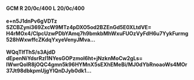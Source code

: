 #### GCM R 20/0c/400 L 20/0c/400
**e+n5J1dnPv6gVDTz**<br/>**SZCBZyni369ZxcW9MTz4pDXO5od2BZEnGd5E0XLtdVE=**<br/>**H4rMOx4/ClpcUzwPDbYAmq7h9bmkbMhWxuFUOzVyFdH6u7YykFurmg528hWxwffcZKdqYxyeVenyJMva...**<br/><br/>
**WQqTIfThS/s3AjdD**<br/>**dEpenNiYdsrRzl1NYesGOPzmol6ht+jNzknMoCw2gLs=**<br/>**IWwrQoIR8jOQC4gmn5k96HYMnX5sEXhEMeBi/MJ0dYbRnoaoWs4MOr37Jt98dbkpmUjgYIQnDJyb0dk1...**